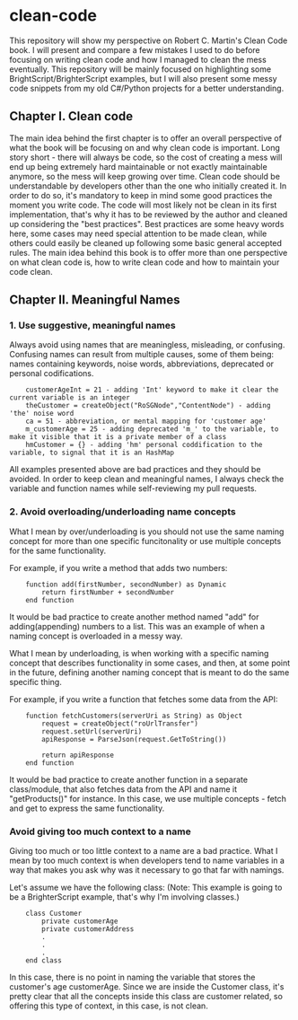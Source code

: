 # clean-code

This repository will show my perspective on Robert C. Martin's Clean Code book. I will present and compare a few mistakes I used to do before focusing on writing clean code and how I managed to clean the mess eventually. This repository will be mainly focused on highlighting some BrightScript/BrighterScript examples, but I will also present some messy code snippets from my old C#/Python projects for a better understanding.

## Chapter I. Clean code

The main idea behind the first chapter is to offer an overall perspective of what the book will be focusing on and why clean code is important. Long story short - there will always be code, so the cost of creating a mess will end up being extremely hard maintainable or not exactly maintainable anymore, so the mess will keep growing over time. Clean code should be understandable by developers other than the one who initially created it. In order to do so, it's mandatory to keep in mind some good practices the moment you write code. The code will most likely not be clean in its first implementation, that's why it has to be reviewed by the author and cleaned up considering the "best practices". Best practices are some heavy words here, some cases may need special attention to be made clean, while others could easily be cleaned up following some basic general accepted rules. The main idea behind this book is to offer more than one perspective on what clean code is, how to write clean code and how to maintain your code clean.

## Chapter II. Meaningful Names

### 1. Use suggestive, meaningful names
Always avoid using names that are meaningless, misleading, or confusing. Confusing names can result from multiple causes, some of them being: names containing keywords, noise words, abbreviations, deprecated or personal codifications.
```
    customerAgeInt = 21 - adding 'Int' keyword to make it clear the current variable is an integer
    theCustomer = createObject("RoSGNode","ContentNode") - adding 'the' noise word
    ca = 51 - abbreviation, or mental mapping for 'customer age'
    m_customerAge = 25 - adding deprecated 'm_' to the variable, to make it visible that it is a private member of a class
    hmCustomer = {} - adding 'hm' personal coddification to the variable, to signal that it is an HashMap
```
All examples presented above are bad practices and they should be avoided. In order to keep clean and meaningful names, I always check the variable and function names while self-reviewing my pull requests.

### 2. Avoid overloading/underloading name concepts
What I mean by over/underloading is you should not use the same naming concept for more than one specific funcitonality or use multiple concepts for the same functionality.

For example, if you write a method that adds two numbers:
```
    function add(firstNumber, secondNumber) as Dynamic
        return firstNumber + secondNumber
    end function
```
It would be bad practice to create another method named "add" for adding(appending) numbers to a list. This was an example of when a naming concept is overloaded in a messy way.

What I mean by underloading, is when working with a specific naming concept that describes functionality in some cases, and then, at some point in the future, defining another naming concept that is meant to do the same specific thing.

For example, if you write a function that fetches some data from the API:
```
    function fetchCustomers(serverUri as String) as Object
        request = createObject("roUrlTransfer")
        request.setUrl(serverUri)
        apiResponse = ParseJson(request.GetToString())
        
        return apiResponse
    end function
```
It would be bad practice to create another function in a separate class/module, that also fetches data from the API and name it "getProducts()" for instance. In this case, we use multiple concepts - fetch and get to express the same functionality.

### Avoid giving too much context to a name
Giving too much or too little context to a name are a bad practice. What I mean by too much context is when developers tend to name variables in a way that makes you ask why was it necessary to go that far with namings.

Let's assume we have the following class: (Note: This example is going to be a BrighterScript example, that's why I'm involving classes.)
```
    class Customer
        private customerAge
        private customerAddress
        .
        .
        .
    end class
```
In this case, there is no point in naming the variable that stores the customer's age customerAge. Since we are inside the Customer class, it's pretty clear that all the concepts inside this class are customer related, so offering this type of context, in this case, is not clean.